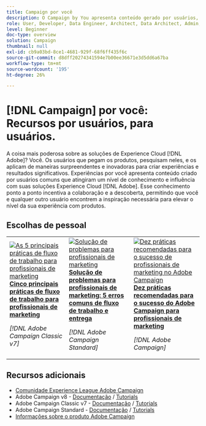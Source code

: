 ```yaml
---
title: Campaign por você
description: O Campaign by You apresenta conteúdo gerado por usuários, criado por pessoas comuns que atingiram um nível de expertise e influência com o seu conhecimento do Adobe Campaign.
role: User, Developer, Data Engineer, Architect, Data Architect, Admin, Leader
level: Beginner
doc-type: overview
solution: Campaign
thumbnail: null
exl-id: cb9a03bd-8ce1-4681-929f-68f6ff435f6c
source-git-commit: d8dff20274341594e7b00ee36671e3d5dd6a67ba
workflow-type: tm+mt
source-wordcount: '195'
ht-degree: 26%

---
```


# [!DNL Campaign] por você: Recursos por usuários, para usuários.

A coisa mais poderosa sobre as soluções de Experience Cloud [!DNL Adobe]? Você. Os usuários que pegam os produtos, pesquisam neles, e os aplicam de maneiras surpreendentes e inovadoras para criar experiências e resultados significativos. Experiências por você apresenta conteúdo criado por usuários comuns que atingiram um nível de conhecimento e influência com suas soluções Experience Cloud [!DNL Adobe]. Esse conhecimento ponto a ponto incentiva a colaboração e a descoberta, permitindo que você e qualquer outro usuário encontrem a inspiração necessária para elevar o nível da sua experiência com produtos.

<div id="recs-overview-body-1"></div>
<div id="recs-overview-body-2"></div>
<div id="recs-overview-body-3"></div>
<div id="recs-overview-body-4"></div>
<div id="recs-overview-body-5"></div>
<div id="recs-overview-body-6"></div>

<div id="staff-picks-section">

## Escolhas de pessoal

<table>
<tr>
  <td>
    <a href="/help/campaign/ac-v7/workflow-best-practices-for-marketers.md">
      <img alt="As 5 principais práticas de fluxo de trabalho para profissionais de marketing" src="https://video.tv.adobe.com/v/3410837?format=jpeg" />
    </a>
    <div>
      <a href="/help/campaign/ac-v7/workflow-best-practices-for-marketers.md">
    <strong>Cinco principais práticas de fluxo de trabalho para profissionais de marketing</strong>
    </a>
    </div>
    <p>
    <em>[!DNL Adobe Campaign Classic v7]</em>
    <p>
  </td>
  <td>
    <a href="/help/campaign/acs/troubleshooting-for-marketers.md">
      <img alt="Solução de problemas para profissionais de marketing" src="https://cdn.experienceleague.adobe.com/thumb/docs-campaign.png?lang=pt-BR" />
    </a>
    <div>
      <a href="/help/campaign/acs/troubleshooting-for-marketers.md">
    <strong>Solução de problemas para profissionais de marketing: 5 erros comuns de fluxo de trabalho e entrega</strong>
    </a>
    </div>
    <p>
    <em>[!DNL Adobe Campaign Standard]</em>
    <p>
  </td>
  <td>
    <a href="/help/campaign/10-best-practices-for-marketers.md">
      <img alt="Dez práticas recomendadas para o sucesso de profissionais de marketing no Adobe Campaign" src="https://cdn.experienceleague.adobe.com/thumb/docs-campaign.png?lang=pt-BR" />
    </a>
    <div>
      <a href="/help/campaign/10-best-practices-for-marketers.md">
    <strong>Dez práticas recomendadas para o sucesso do Adobe Campaign para profissionais de marketing</strong>
    </a>
    </div>
    <p>
    <em>[!DNL Adobe Campaign]</em>
    <p>
  </td>
</tr>
</table>

</div>

## Recursos adicionais

* [Comunidade Experience League Adobe Campaign](https://experienceleaguecommunities.adobe.com/t5/adobe-analytics/ct-p/adobe-analytics-community?profile.language=pt)
* Adobe Campaign v8 - [Documentação](https://experienceleague.adobe.com/docs/campaign-v8.html?lang=pt-BR) / [Tutorials](https://experienceleague.adobe.com/docs/campaign-learn/tutorials/overview.html?lang=pt-BR)
* Adobe Campaign Classic v7 - [Documentação](https://experienceleague.adobe.com/docs/campaign-classic.html?lang=pt-BR) / [Tutorials](https://experienceleague.adobe.com/docs/campaign-classic-learn/tutorials/overview.html?lang=pt-BR)
* Adobe Campaign Standard - [Documentação](https://experienceleague.adobe.com/docs/campaign-standard.html?lang=pt-BR) / [Tutorials](https://experienceleague.adobe.com/docs/campaign-standard-learn/tutorials/overview.html?lang=pt-BR)
* [Informações sobre o produto Adobe Campaign](https://business.adobe.com/products/campaign/adobe-campaign.html)

